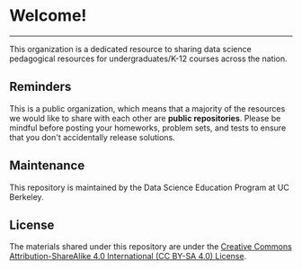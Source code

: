 # Welcome!
---

This organization is a dedicated resource to sharing data science pedagogical resources for undergraduates/K-12 courses across the nation.

## Reminders

This is a public organization, which means that a majority of the resources we would like to share with each other are **public repositories**. Please be mindful before posting your homeworks, problem sets, and tests to ensure that you don't accidentally release solutions.

## Maintenance

This repository is maintained by the Data Science Education Program at UC Berkeley.

## License

The materials shared under this repository are under the [Creative Commons Attribution-ShareAlike 4.0 International (CC BY-SA 4.0) License](https://creativecommons.org/licenses/by-sa/4.0/). 
